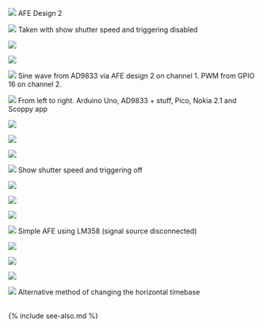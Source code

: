 ![](https://github.com/fhdm-dev/scoppy/raw/main/images/gallery2/IMG_3736.jpg)
AFE Design 2

![](https://github.com/fhdm-dev/scoppy/raw/main/images/gallery2/IMG_3738.jpg)
Taken with show shutter speed and triggering disabled

![](https://github.com/fhdm-dev/scoppy/raw/main/images/gallery2/IMG_3739.jpg)

![](https://github.com/fhdm-dev/scoppy/raw/main/images/gallery2/IMG_3741.jpg)

![](https://github.com/fhdm-dev/scoppy/raw/main/images/gallery2/IMG_3742.jpg)
Sine wave from AD9833 via AFE design 2 on channel 1. PWM from GPIO 16 on channel 2.

![](https://github.com/fhdm-dev/scoppy/raw/main/images/gallery2/IMG_3743.jpg)
From left to right. Arduino Uno, AD9833 + stuff, Pico, Nokia 2.1 and Scoppy app 

![](https://github.com/fhdm-dev/scoppy/raw/main/images/gallery2/IMG_3744.jpg)


![](https://github.com/fhdm-dev/scoppy/raw/main/images/gallery2/IMG_3745.jpg)

![](https://github.com/fhdm-dev/scoppy/raw/main/images/gallery2/IMG_3746.jpg)

![](https://github.com/fhdm-dev/scoppy/raw/main/images/gallery2/IMG_3747.jpg)
Show shutter speed and triggering off

![](https://github.com/fhdm-dev/scoppy/raw/main/images/gallery2/IMG_3750.jpg)

![](https://github.com/fhdm-dev/scoppy/raw/main/images/gallery2/IMG_3751.jpg)

![](https://github.com/fhdm-dev/scoppy/raw/main/images/gallery2/IMG_3752.jpg)

![](https://github.com/fhdm-dev/scoppy/raw/main/images/gallery2/IMG_3753.jpg)
Simple AFE using LM358 (signal source disconnected)

![](https://github.com/fhdm-dev/scoppy/raw/main/images/gallery2/IMG_3754.jpg)

![](https://github.com/fhdm-dev/scoppy/raw/main/images/gallery2/IMG_3755.jpg)

![](https://github.com/fhdm-dev/scoppy/raw/main/images/gallery2/IMG_3756.jpg)

![](https://github.com/fhdm-dev/scoppy/raw/main/images/gallery2/IMG_3757.jpg)
Alternative method of changing the horizontal timebase

<br>
{% include see-also.md %}
